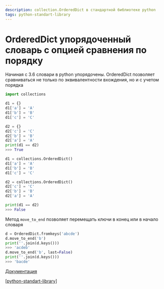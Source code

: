 ```yaml
---
description: collection.OrderedDict в стандартной библиотеке python
tags: python-standart-library
---
```

# OrderedDict упорядоченный словарь с опцией сравнения по порядку

Начиная с 3.6 словари в python упорядочены. OrderedDict позволяет сравниваться не только по эквивалентности вхождения, но и с учетом порядка

```python
import collections

d1 = {}
d1['a'] = 'A'
d1['b'] = 'B'
d1['c'] = 'C'

d2 = {}
d2['c'] = 'C'
d2['b'] = 'B'
d2['a'] = 'A'
print(d1 == d2)
>>> True

d1 = collections.OrderedDict()
d1['a'] = 'A'
d1['b'] = 'B'
d1['c'] = 'C'

d2 = collections.OrderedDict()
d2['c'] = 'C'
d2['b'] = 'B'
d2['a'] = 'A'

print(d1 == d2)
>>> False
```

Метод `move_to_end` позволяет перемещать ключи в конец или в начало словаря

```python
d = OrderedDict.fromkeys('abcde')
d.move_to_end('b')
print(''.join(d.keys()))
>>> 'acdeb'
d.move_to_end('b', last=False)
print(''.join(d.keys()))
>>> 'bacde'
```

[Документация](https://docs.python.org/3/library/collections.html#ordereddict-objects)

[[python-standart-library]]

[//begin]: # "Autogenerated link references for markdown compatibility"
[python-standart-library]: ../lists/python-standart-library "Стандартная библиотека python и полезные ресурсы"
[//end]: # "Autogenerated link references"